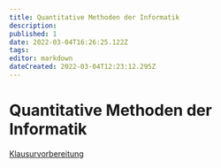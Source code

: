 ```yaml
---
title: Quantitative Methoden der Informatik
description: 
published: 1
date: 2022-03-04T16:26:25.122Z
tags: 
editor: markdown
dateCreated: 2022-03-04T12:23:12.295Z
---
```


# Quantitative Methoden der Informatik
[Klausurvorbereitung](/fom/semester-2/quantitative-methoden-der-informatik/klausurvorbereitung)

